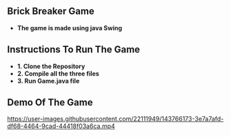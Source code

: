 ## Brick Breaker Game
- **The game is made using java Swing**

## Instructions To Run The Game 
- **1. Clone the Repository**
- **2. Compile all the three files**
- **3. Run Game.java file**


## Demo Of The Game


https://user-images.githubusercontent.com/22111949/143766173-3e7a7afd-df68-4464-9cad-44418f03a6ca.mp4





